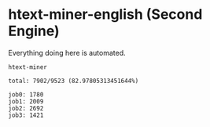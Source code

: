 # htext-miner-english (Second Engine)

Everything doing here is automated.

```
htext-miner

total: 7902/9523 (82.97805313451644%)

job0: 1780
job1: 2009
job2: 2692
job3: 1421
```